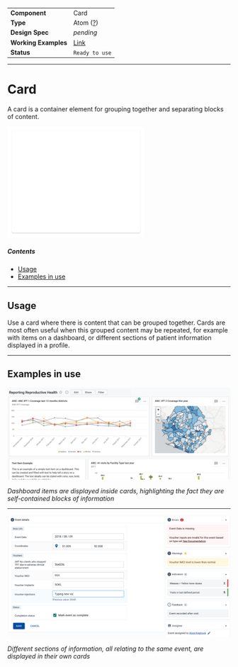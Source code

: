 |                      |                                                             |
| -------------------- | ----------------------------------------------------------- |
| **Component**        | Card                                                        |
| **Type**             | Atom ([?](http://atomicdesign.bradfrost.com/chapter-2/))    |
| **Design Spec**      | _pending_                                                   |
| **Working Examples** | [Link](https://ui.dhis2.nu/demo/?path=/story/card--default) |
| **Status**           | `Ready to use`                                              |

---

# Card

A card is a container element for grouping together and separating blocks of content.

![](../images/card.png)

##### Contents

- [Usage](#usage)
- [Examples in use](#examples-in-use)

---

## Usage

Use a card where there is content that can be grouped together. Cards are most often useful when this grouped content may be repeated, for example with items on a dashboard, or different sections of patient information displayed in a profile.

---

## Examples in use

![](../images/dashboard-example.jpg)

_Dashboard items are displayed inside cards, highlighting the fact they are self-contained blocks of information_

---

![](../images/event-example.jpg)

_Different sections of information, all relating to the same event, are displayed in their own cards_
